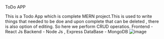ToDo APP

This is a Todo App which is complete MERN project.This is used to write things that needed to be doe and upon complete that can be deleted , there is also option of editing. So here we perform CRUD operatios.
Frontend - React Js
Backend - Node Js , Express
DataBase - MongoDB
![image](https://github.com/eshareddy234/mern_todo_10/assets/119891063/d4e13a10-3c81-45cc-91de-bdd491aed7c2)


